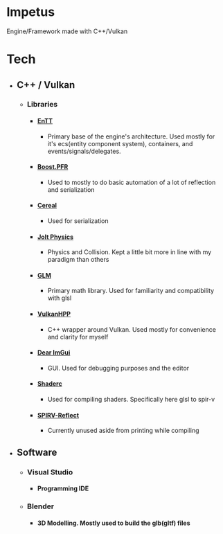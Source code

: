 # Impetus
Engine/Framework made with C++/Vulkan
# Tech
- ## C++ / Vulkan
	- ### Libraries
		- #### [EnTT](https://github.com/skypjack/entt)
			- Primary base of the engine's architecture. Used mostly for it's ecs(entity component system), containers, and events/signals/delegates.   
		- #### [Boost.PFR](https://github.com/boostorg/pfr)
			- Used to mostly to do basic automation of a lot of reflection and serialization
		- #### [Cereal](https://github.com/USCiLab/cereal)
			- Used for serialization
		- #### [Jolt Physics](https://github.com/jrouwe/JoltPhysics)
			- Physics and Collision. Kept a little bit more in line with my paradigm than others  			
		- #### [GLM](https://github.com/g-truc/glm)
			- Primary math library. Used for familiarity and compatibility with glsl  
		- #### [VulkanHPP](https://github.com/KhronosGroup/Vulkan-Hpp)
			- C++ wrapper around Vulkan. Used mostly for convenience and clarity for myself
		- #### [Dear ImGui](https://github.com/ocornut/imgui)
			- GUI. Used for debugging purposes and the editor 
		- #### [Shaderc](https://github.com/google/shaderc)
			- Used for compiling shaders. Specifically here glsl to spir-v 
		- #### [SPIRV-Reflect](https://github.com/KhronosGroup/SPIRV-Reflect)
			- Currently unused aside from printing while compiling
- ## Software
    - ### Visual Studio
        - #### Programming IDE
    - ### Blender
        - #### 3D Modelling. Mostly used to build the glb(gltf) files
    
